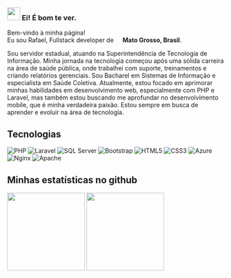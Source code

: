 ### <img src="https://emojis.slackmojis.com/emojis/images/1531849430/4246/blob-sunglasses.gif?1531849430" width="30"/> Ei! É bom te ver.

<p>Bem-vindo à minha página! </br> Eu sou Rafael, Fullstack developer de <img src="https://cdn-icons-png.flaticon.com/512/197/197386.png" width="13"/> <b>Mato Grosso, Brasil</b>.</p>
<p>
  Sou servidor estadual, atuando na Superintendência de Tecnologia de Informação. 
  Minha jornada na tecnologia começou após uma sólida carreira na área de saúde pública, onde trabalhei com suporte, treinamentos e criando relatórios gerenciais.
  Sou Bacharel em Sistemas de Informação e especialista em Saúde Coletiva. 
  Atualmente, estou focado em aprimorar minhas habilidades em desenvolvimento web, especialmente com PHP e Laravel, mas também estou buscando me aprofundar no desenvolvimento mobile, que é minha verdadeira paixão.
  Estou sempre em busca de aprender e evoluir na área de tecnologia.
</p>

## Tecnologias
<div>

![PHP](https://img.shields.io/badge/PHP-777BB4?style=flat&logo=php&logoColor=white)
![Laravel](https://img.shields.io/badge/Laravel-FF2D20?style=flat&logo=laravel&logoColor=white)
![SQL Server](https://img.shields.io/badge/SQL%20Server-CC2927?style=flat&logo=microsoft-sql-server&logoColor=white)
![Bootstrap](https://img.shields.io/badge/Bootstrap-563D7C?style=flat&logo=bootstrap&logoColor=white)
![HTML5](https://img.shields.io/badge/HTML5-E34F26?style=flat&logo=html5&logoColor=white)
![CSS3](https://img.shields.io/badge/CSS3-1572B6?style=flat&logo=css3&logoColor=white)
![Azure](https://img.shields.io/badge/Azure-0078D4?style=flat&logo=microsoft-azure&logoColor=white)
![Nginx](https://img.shields.io/badge/Nginx-009639?style=flat&logo=nginx&logoColor=white)
![Apache](https://img.shields.io/badge/Apache-D22128?style=flat&logo=apache&logoColor=white)


</div>

## Minhas estatísticas no github

<p> 
  <img loading="lazy" height="180em" src="https://github-readme-stats.vercel.app/api?username=rafaelfreba&show_icons=true&theme=gotham&include_all_commits=true&count_private=true"/>
  <img loading="lazy" height="180em" src="https://github-readme-stats.vercel.app/api/top-langs/?username=rafaelfreba&layout=compact&langs_count=7&theme=gotham"/>  
</p>


          
          
          
          
          
          
          
          
          
          
          
          
          

          
          
          
          

          
          
          

          
          
          
          
          

